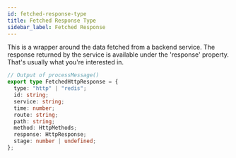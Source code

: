 ```yaml
---
id: fetched-response-type
title: Fetched Response Type
sidebar_label: Fetched Response
---
```


This is a wrapper around the data fetched from a backend service. The response returned by the service is available under the 'response' property. That's usually what you're interested in.

```ts
// Output of processMessage()
export type FetchedHttpResponse = {
  type: "http" | "redis";
  id: string;
  service: string;
  time: number;
  route: string;
  path: string;
  method: HttpMethods;
  response: HttpResponse;
  stage: number | undefined;
};
```
